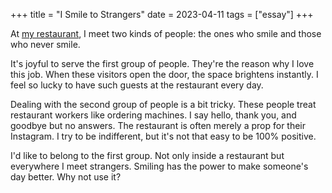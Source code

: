 +++
title = "I Smile to Strangers"
date = 2023-04-11
tags = ["essay"]
+++

At [my restaurant](https://www.happycow.net/reviews/cheesylazy-jeju-295726), I meet two kinds of people: the ones who smile and those who never smile.

It's joyful to serve the first group of people. They're the reason why I love this job. When these visitors open the door, the space brightens instantly. I feel so lucky to have such guests at the restaurant every day.

Dealing with the second group of people is a bit tricky. These people treat restaurant workers like ordering machines. I say hello, thank you, and goodbye but no answers. The restaurant is often merely a prop for their Instagram. I try to be indifferent, but it's not that easy to be 100% positive.

I'd like to belong to the first group. Not only inside a restaurant but everywhere I meet strangers. Smiling has the power to make someone's day better. Why not use it?